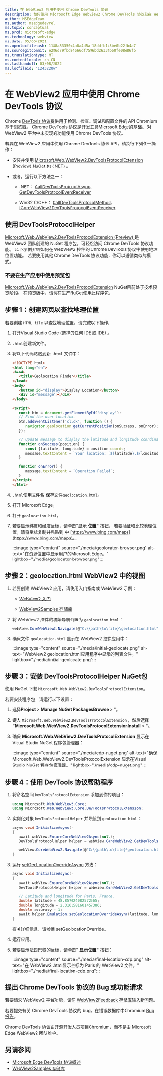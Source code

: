 ```yaml
---
title: 在 WebView2 应用中使用 Chrome DevTools 协议
description: 如何使用 Microsoft Edge WebView2 Chrome DevTools 协议包在 WebView2 应用中使用 Chrome NuGet协议。
author: MSEdgeTeam
ms.author: msedgedevrel
ms.topic: conceptual
ms.prod: microsoft-edge
ms.technology: webview
ms.date: 05/06/2021
ms.openlocfilehash: 1188a83350c4a8a4d5af18ddfb143be0b22fb4a7
ms.sourcegitcommit: e286d79fbd94666df7596bd2633fb60fe08e86fb
ms.translationtype: MT
ms.contentlocale: zh-CN
ms.lasthandoff: 03/08/2022
ms.locfileid: "12432206"
---
```

# <a name="use-the-chrome-devtools-protocol-in-webview2-apps"></a>在 WebView2 应用中使用 Chrome DevTools 协议

Chrome [DevTools 协议](https://chromedevtools.github.io/devtools-protocol)提供用于检测、检查、调试和配置文件的 API Chromium基于浏览器。  Chrome DevTools 协议是开发工具Microsoft Edge的基础。  对 WebView2 平台中未实现的功能使用 Chrome DevTools 协议。

若要在 WebView2 应用中使用 Chrome DevTools 协议 API，请执行下列任一操作：

*  安装并使用 [Microsoft.Web.WebView2.DevToolsProtocolExtension (Preview) NuGet ](https://www.nuget.org/packages/Microsoft.Web.WebView2.DevToolsProtocolExtension) 包 (.NET) 。

*  或者，运行以下方法之一：

   *  .NET： [CallDevToolsProtocolAsync](/dotnet/api/microsoft.web.webview2.core.corewebview2.calldevtoolsprotocolmethodasync?view=webview2-dotnet-1.0.774.44&preserve-view=true#Microsoft_Web_WebView2_Core_CoreWebView2_CallDevToolsProtocolMethodAsync_System_String_System_String_)、 [GetDevToolsProtocolEventReceiver](/dotnet/api/microsoft.web.webview2.core.corewebview2.getdevtoolsprotocoleventreceiver?view=webview2-dotnet-1.0.774.44&preserve-view=true)

   *  Win32 C/C++： [CallDevToolsProtocolMethod](/microsoft-edge/webview2/reference/win32/icorewebview2?view=webview2-1.0.774.44&preserve-view=true#calldevtoolsprotocolmethod)、 [ICoreWebView2DevToolsProtocolEventReceiver](/microsoft-edge/webview2/reference/win32/icorewebview2devtoolsprotocoleventreceiver?view=webview2-1.0.774.44&preserve-view=true)


<!-- ====================================================================== -->
## <a name="use-devtoolsprotocolhelper"></a>使用 DevToolsProtocolHelper

[Microsoft.Web.WebView2.DevToolsProtocolExtension (Preview) ](https://www.nuget.org/packages/Microsoft.Web.WebView2.DevToolsProtocolExtension) 是 WebView2 团队创建的 NuGet 程序包，可轻松访问 Chrome DevTools 协议功能。  以下示例介绍如何在 WebView2 控件的 Chrome DevTools 协议中使用地理位置功能。  若要使用其他 Chrome DevTools 协议功能，你可以遵循类似的模式。

### <a name="dont-use-the-preview-package-in-production-apps"></a>不要在生产应用中使用预览包

[Microsoft.Web.WebView2.DevToolsProtocolExtension](https://www.nuget.org/packages/Microsoft.Web.WebView2.DevToolsProtocolExtension) NuGet目前处于技术预览阶段。  在预览版中，请勿在生产NuGet使用此程序包。


<!-- ====================================================================== -->
## <a name="step-1-create-a-webpage-to-find-your-geolocation"></a>步骤 1：创建网页以查找地理位置

若要创建 `HTML file` 以查找地理位置，请完成以下操作。

1. 打开Visual Studio Code (选择的任何 IDE 或 IDE) 。

1. `.html`创建新文件。

1. 将以下代码粘贴到新 `.html` 文件中：

   ```html
   <!DOCTYPE html>
   <html lang="en">
   <head>
      <title>Geolocation Finder</title>
   </head>
   <body>
      <button id="display">Display Location</button>
      <div id="message"></div>
   </body>
   
   <script>
      const btn = document.getElementById('display');
      // Find the user location.
      btn.addEventListener('click', function () {
         navigator.geolocation.getCurrentPosition(onSuccess, onError);
      });
   
      // Update message to display the latitude and longitude coordinates.
      function onSuccess(position) {
         const {latitude, longitude} = position.coords;
         message.textContent = `Your location: (${latitude},${longitude})`;
      }
   
      function onError() {
         message.textContent = `Operation Failed`;
      }
   </script>
   </html>
   ```

1. `.html`使用文件名 保存文件`geolocation.html`。

1. 打开 Microsoft Edge。

1. 打开 `geolocation.html`。

1. 若要显示纬度和经度坐标，请单击"显示 **位置"** 按钮。  若要验证和比较地理位置，请将坐标复制并粘贴到 中 [https://www.bing.com/maps](https://www.bing.com/maps)。

   :::image type="content" source="./media/geolocater-browser.png" alt-text="在资源位置中显示用户的Microsoft Edge。" lightbox="./media/geolocater-browser.png":::


<!-- ====================================================================== -->
## <a name="step-2-display-geolocationhtml-in-a-webview2"></a>步骤 2：geolocation.html WebView2 中的视图

1. 若要创建 WebView2 应用，请使用入门指南或 WebView2 示例：

   * [WebView2 入门](../get-started/get-started.md)

   * [WebView2Samples 存储库](https://github.com/MicrosoftEdge/WebView2Samples)

1. 将 WebView2 控件的初始导航设置为 `geolocation.html`：

   ```csharp
   webView.CoreWebView2.Navigate(@"C:\{path\to\file}\geolocation.html");
   ```

1. 确保文件 `geolocation.html` 显示在 WebView2 控件应用中：

   :::image type="content" source="./media/initial-geolocate.png" alt-text="WebView2 geolocation.html应用程序中显示的列表文件。" lightbox="./media/initial-geolocate.png":::


<!-- ====================================================================== -->
## <a name="step-3-install-the-devtoolsprotocolhelper-nuget-package"></a>步骤 3：安装 DevToolsProtocolHelper NuGet包

使用 NuGet 下载 `Microsoft.Web.WebView2.DevToolsProtocolExtension`。

若要安装程序包，请运行以下设置：

1. 选择**Project** >  **Manage NuGet** **PackagesBrowse** > "。

1. 键入 `Microsoft.Web.WebView2.DevToolsProtocolExtension` ，然后选择 **"Microsoft.Web.WebView2.DevToolsProtocolExtensionInstall** > **"**。

1. 确保 **Microsoft.Web.WebView2.DevToolsProtocolExtension** 显示在Visual Studio NuGet 程序包管理器：

   :::image type="content" source="./media/cdp-nuget.png" alt-text="确保 Microsoft.Web.WebView2.DevToolsProtocolExtension 显示在Visual Studio NuGet 程序包管理器。" lightbox="./media/cdp-nuget.png":::


<!-- ====================================================================== -->
## <a name="step-4-use-devtools-protocol-helper"></a>步骤 4：使用 DevTools 协议帮助程序

1. 将命名空间 `DevToolsProtocolExtension` 添加到你的项目：

   ```csharp
   using Microsoft.Web.WebView2.Core;
   using Microsoft.Web.WebView2.Core.DevToolsProtocolExtension;
   ```

1. 实例化对象 `DevToolsProtocolHelper` 并导航到 `geolocation.html`：

   ```csharp
   async void InitializeAsync()
   {
      await webView.EnsureCoreWebView2Async(null);
      DevToolsProtocolHelper helper = webView.CoreWebView2.GetDevToolsProtocolHelper();

      webView.CoreWebView2.Navigate(@"C:\{path\to\file}\geolocation.html");
   }
   ```

1. 运行 [setGeoLocationOverrideAsync](https://chromedevtools.github.io/devtools-protocol/tot/Emulation/#method-setGeolocationOverride) 方法：

   ```csharp
   async void InitializeAsync()
   {
      await webView.EnsureCoreWebView2Async(null);
      DevToolsProtocolHelper helper = webview.CoreWebView2.GetDevToolsProtocolHelper();

      // Latitude and longitude for Paris, France.
      double latitude = 48.857024082572565;
      double longitude = 2.3161581601457386;
      double accuracy = 1;
      await helper.Emulation.setGeolocationOverrideAsync(latitude, longitude, accuracy);
   }
   ```

   有关详细信息，请参阅 [setGeolocationOverride](https://chromedevtools.github.io/devtools-protocol/tot/Emulation/#method-setGeolocationOverride)。

1. 运行应用。

1. 若要显示法国巴黎的坐标，请单击" **显示位置"** 按钮：

   :::image type="content" source="./media/final-location-cdp.png" alt-text="在 WebView2 .html显示坐标为 Paris 的 WebView2 文件。" lightbox="./media/final-location-cdp.png":::


<!-- ====================================================================== -->
## <a name="file-a-bug-or-feature-request-for-the-chrome-devtools-protocol"></a>提出 Chrome DevTools 协议的 Bug 或功能请求

若要请求 WebView2 平台功能，请在 [WebView2Feedback 存储库输入新问题](https://github.com/MicrosoftEdge/WebView2Feedback)。

若要提交有关 Chrome DevTools 协议的 bug，在错误数据库中Chromium [Bug 报告](https://bugs.chromium.org/p/chromium/issues/entry?components=Platform%3EDevTools%3EPlatform)。

Chrome DevTools 协议由开源开发人员项目Chromium，而不是由 Microsoft Edge WebView2 团队维护。


<!-- ====================================================================== -->
## <a name="see-also"></a>另请参阅

* [Microsoft Edge DevTools 协议概述](../../devtools-protocol-chromium/index.md)
* [WebView2Samples 存储库](https://github.com/MicrosoftEdge/WebView2Samples)
